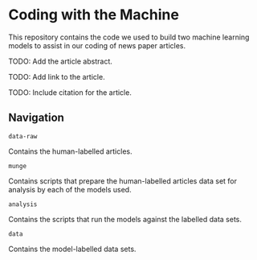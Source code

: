 
# Coding with the Machine

<!-- badges: start -->
<!-- badges: end -->

This repository contains the code we used to build two machine learning models to assist in our coding of news paper articles. 

TODO: Add the article abstract. 

TODO: Add link to the article. 

TODO: Include citation for the article. 

## Navigation

`data-raw`

Contains the human-labelled articles. 

`munge`

Contains scripts that prepare the human-labelled articles data set for analysis by each of the models used. 

`analysis`

Contains the scripts that run the models against the labelled data sets. 

`data`

Contains the model-labelled data sets. 
